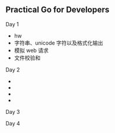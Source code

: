 


## Practical Go for Developers

Day 1

- hw
- 字符串、unicode 字符以及格式化输出
- 模拟 web 请求 
- 文件校验和


Day 2

- 
- 
- 
- 


Day 3



Day 4

